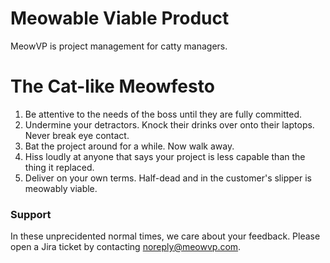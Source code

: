 # Meowable Viable Product

MeowVP is project management for catty managers.

# The Cat-like Meowfesto

1. Be attentive to the needs of the boss until they are fully committed.
2. Undermine your detractors.  Knock their drinks over onto their laptops.  Never break eye contact.
3. Bat the project around for a while.  Now walk away.
4. Hiss loudly at anyone that says your project is less capable than the thing it replaced.
5. Deliver on your own terms.  Half-dead and in the customer's slipper is meowably viable.
  
### Support

In these unprecidented normal times, we care about your feedback.  Please open a Jira ticket by contacting noreply@meowvp.com.
